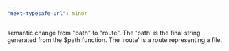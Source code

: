 ```yaml
---
"next-typesafe-url": minor
---
```


semantic change from "path" to "route". The 'path' is the final string generated from the $path function. The 'route' is a route representing a file.
